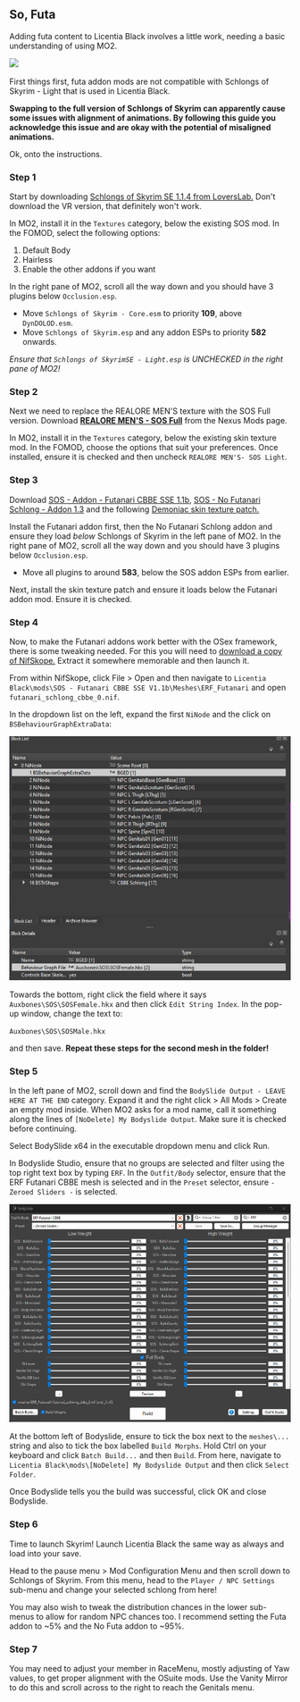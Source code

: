 ## So, Futa
Adding futa content to Licentia Black involves a little work, needing a basic understanding of using MO2.

<img src="https://www.freeiconspng.com/uploads/warning-icon-24.png" width="64"/> 

First things first, futa addon mods are not compatible with Schlongs of Skyrim - Light that is used in Licentia Black.

**Swapping to the full version of Schlongs of Skyrim can apparently cause some issues with alignment of animations. By following this guide you acknowledge this issue and are okay with the potential of misaligned animations.**

Ok, onto the instructions.

### Step 1

Start by downloading [Schlongs of Skyrim SE 1.1.4 from LoversLab.](https://www.loverslab.com/files/file/5355-schlongs-of-skyrim-se/) Don't download the VR version, that definitely won't work.

In MO2, install it in the `Textures` category, below the existing SOS mod. In the FOMOD, select the following options:

1. Default Body
2. Hairless
3. Enable the other addons if you want

In the right pane of MO2, scroll all the way down and you should have 3 plugins below `Occlusion.esp`. 

- Move `Schlongs of Skyrim - Core.esm` to priority **109**, above `DynDOLOD.esm`.
- Move `Schlongs of Skyrim.esp` and any addon ESPs to priority **582** onwards.

*Ensure that `Schlongs of SkyrimSE - Light.esp` is UNCHECKED in the right pane of MO2!*

### Step 2

Next we need to replace the REALORE MEN'S texture with the SOS Full version. Download [**REALORE MEN'S - SOS Full**](https://www.nexusmods.com/skyrimspecialedition/mods/67029?tab=files) from the Nexus Mods page.

In MO2, install it in the `Textures` category, below the existing skin texture mod. In the FOMOD, choose the options that suit your preferences. Once installed, ensure it is checked and then uncheck `REALORE MEN'S- SOS Light`.

### Step 3

Download [SOS - Addon - Futanari CBBE SSE 1.1b](https://www.loverslab.com/files/file/11344-sos-addon-futanari-cbbe-sse/), [SOS - No Futanari Schlong - Addon 1.3](https://www.loverslab.com/files/file/13011-sos-no-futanari-schlong-addon/) and the following [Demoniac skin texture patch.](https://www.loverslab.com/topic/137830-easy-way-to-make-seamless-sos-textures/?do=findComment&comment=2908467)

Install the Futanari addon first, then the No Futanari Schlong addon and ensure they load *below* Schlongs of Skyrim in the left pane of MO2. In the right pane of MO2, scroll all the way down and you should have 3 plugins below `Occlusion.esp`. 

- Move all plugins to around **583**, below the SOS addon ESPs from earlier.

Next, install the skin texture patch and ensure it loads below the Futanari addon mod. Ensure it is checked.

### Step 4

Now, to make the Futanari addons work better with the OSex framework, there is some tweaking needed. For this you will need to [download a copy of NifSkope.](https://github.com/niftools/nifskope/releases/tag/v2.0.dev7) Extract it somewhere memorable and then launch it. 

From within NifSkope, click File > Open and then navigate to `Licentia Black\mods\SOS - Futanari CBBE SSE V1.1b\Meshes\ERF_Futanari` and open `futanari_schlong_cbbe_0.nif`.

In the dropdown list on the left, expand the first `NiNode` and the click on `BSBehaviourGraphExtraData`:

![](img/Nifskope1.png)

Towards the bottom, right click the field where it says `Auxbones\SOS\SOSFemale.hkx` and then click `Edit String Index`. In the pop-up window, change the text to:

`Auxbones\SOS\SOSMale.hkx` 

and then save. **Repeat these steps for the second mesh in the folder!**

### Step 5

In the left pane of MO2, scroll down and find the `BodySlide Output - LEAVE HERE AT THE END` category. Expand it and the right click > All Mods > Create an empty mod inside. When MO2 asks for a mod name, call it something along the lines of `[NoDelete] My Bodyslide Output`. Make sure it is checked before continuing.

Select BodySlide x64 in the executable dropdown menu and click Run.

In Bodyslide Studio, ensure that no groups are selected and filter using the top right text box by typing `ERF`. In the `Outfit/Body` selector, ensure that the ERF Futanari CBBE mesh is selected and in the `Preset` selector, ensure `- Zeroed Sliders -` is selected.

![](img/Bodyslide.png)

At the bottom left of Bodyslide, ensure to tick the box next to the `meshes\...` string and also to tick the box labelled `Build Morphs`. Hold Ctrl on your keyboard and click `Batch Build...` and then `Build`. From here, navigate to `Licentia Black\mods\[NoDelete] My Bodyslide Output` and then click `Select Folder`.

Once Bodyslide tells you the build was successful, click OK and close Bodyslide.

### Step 6

Time to launch Skyrim! Launch Licentia Black the same way as always and load into your save.

Head to the pause menu > Mod Configuration Menu and then scroll down to Schlongs of Skyrim. From this menu, head to the `Player / NPC Settings` sub-menu and change your selected schlong from here!

You may also wish to tweak the distribution chances in the lower sub-menus to allow for random NPC chances too. I recommend setting the Futa addon to ~5% and the No Futa addon to ~95%.

### Step 7

You may need to adjust your member in RaceMenu, mostly adjusting of Yaw values, to get proper alignment with the OSuite mods. Use the Vanity Mirror to do this and scroll across to the right to reach the Genitals menu.
